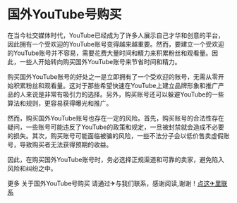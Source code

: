 # 国外YouTube号购买

在当今社交媒体时代，YouTube已经成为了许多人展示自己才华和创意的平台，因此拥有一个受欢迎的YouTube账号变得越来越重要。然而，要建立一个受欢迎的YouTube账号并不容易，需要花费大量时间和精力来积累粉丝和观看量。因此，一些人开始转向购买国外YouTube账号来节省时间和精力。

购买国外YouTube账号的好处之一是立即拥有了一个受欢迎的账号，无需从零开始积累粉丝和观看量。这对于那些希望快速在YouTube上建立品牌形象和推广产品的人来说是非常有吸引力的选择。另外，购买账号还可以躲避YouTube的一些算法和规则，更容易获得曝光和推广。

然而，购买国外YouTube账号也存在一定的风险。首先，购买账号的合法性存在疑问，一些账号可能违反了YouTube的政策和规定，一旦被封禁就会造成不必要的损失。其次，购买账号可能面临被骗的风险，一些不法分子会以低价售卖虚假账号，导致购买者无法获得预期的收益。

因此，在购买国外YouTube账号时，务必选择正规渠道和可靠的卖家，避免陷入风险和纠纷之中。

更多 关于国外YouTube号购买 请通过✈与我们联系，感谢阅读,谢谢！[点这✈里联系](https://abc.k02.cc)